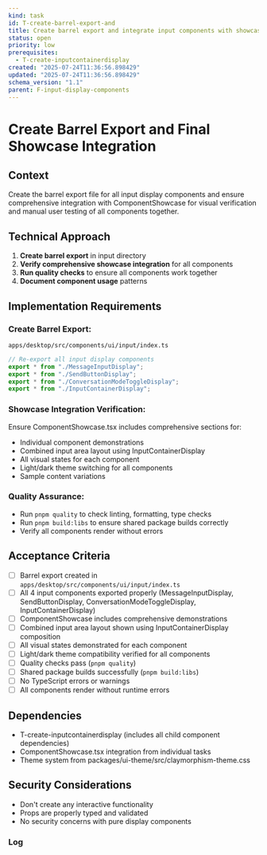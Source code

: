 ```yaml
---
kind: task
id: T-create-barrel-export-and
title: Create barrel export and integrate input components with showcase
status: open
priority: low
prerequisites:
  - T-create-inputcontainerdisplay
created: "2025-07-24T11:36:56.898429"
updated: "2025-07-24T11:36:56.898429"
schema_version: "1.1"
parent: F-input-display-components
---
```


# Create Barrel Export and Final Showcase Integration

## Context

Create the barrel export file for all input display components and ensure comprehensive integration with ComponentShowcase for visual verification and manual user testing of all components together.

## Technical Approach

1. **Create barrel export** in input directory
2. **Verify comprehensive showcase integration** for all components
3. **Run quality checks** to ensure all components work together
4. **Document component usage** patterns

## Implementation Requirements

### Create Barrel Export:

`apps/desktop/src/components/ui/input/index.ts`

```typescript
// Re-export all input display components
export * from "./MessageInputDisplay";
export * from "./SendButtonDisplay";
export * from "./ConversationModeToggleDisplay";
export * from "./InputContainerDisplay";
```

### Showcase Integration Verification:

Ensure ComponentShowcase.tsx includes comprehensive sections for:

- Individual component demonstrations
- Combined input area layout using InputContainerDisplay
- All visual states for each component
- Light/dark theme switching for all components
- Sample content variations

### Quality Assurance:

- Run `pnpm quality` to check linting, formatting, type checks
- Run `pnpm build:libs` to ensure shared package builds correctly
- Verify all components render without errors

## Acceptance Criteria

- [ ] Barrel export created in `apps/desktop/src/components/ui/input/index.ts`
- [ ] All 4 input components exported properly (MessageInputDisplay, SendButtonDisplay, ConversationModeToggleDisplay, InputContainerDisplay)
- [ ] ComponentShowcase includes comprehensive demonstrations
- [ ] Combined input area layout shown using InputContainerDisplay composition
- [ ] All visual states demonstrated for each component
- [ ] Light/dark theme compatibility verified for all components
- [ ] Quality checks pass (`pnpm quality`)
- [ ] Shared package builds successfully (`pnpm build:libs`)
- [ ] No TypeScript errors or warnings
- [ ] All components render without runtime errors

## Dependencies

- T-create-inputcontainerdisplay (includes all child component dependencies)
- ComponentShowcase.tsx integration from individual tasks
- Theme system from packages/ui-theme/src/claymorphism-theme.css

## Security Considerations

- Don't create any interactive functionality
- Props are properly typed and validated
- No security concerns with pure display components

### Log

